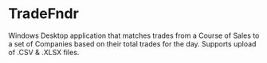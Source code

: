 # TradeFndr

Windows Desktop application that matches trades from a Course of Sales to a set of Companies based on their total trades for the day.
Supports upload of .CSV & .XLSX files.
